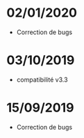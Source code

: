 # 02/01/2020

- Correction de bugs

# 03/10/2019

- compatibilité v3.3

# 15/09/2019

- Correction de bugs
